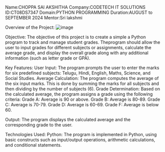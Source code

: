 Name:CHOPPA SAI AKSHITHA
Company:CODETECH IT SOLUTIONS 
ID:CT08DS7347 Domain:PYTHON PROGRAMMING 
Duration:AUGUST to SEPTEMBER 2024 
Mentor:Sri lakshmi

Overview of the Project:
![image](https://github.com/user-attachments/assets/27f0bbc2-d8a0-4aa2-b3da-71df365dc8be)

Objective: The objective of this project is to create a simple a Python program 
to track and manage student grades. Theprogram should allow the user to input grades
for different subjects or assignments, calculate the average grade, and display the
overall grade along with any additional information (such as letter grade or GPA).


Key Features:
User Input:
The program prompts the user to enter the marks for six predefined 
subjects: Telugu, Hindi, English, Maths, Science, and Social Studies.
Average Calculation:
The program computes the average of the six input marks. This is done by summing 
the marks for all subjects and then dividing by the number of subjects (6).
Grade Determination:
Based on the calculated average, the program assigns a grade using the following 
criteria:
Grade A: Average is 90 or above.
Grade B: Average is 80-89.
Grade C: Average is 70-79.
Grade D: Average is 60-69.
Grade F: Average is below 60.

Output:
The program displays the calculated average and the corresponding grade to the user.

Technologies Used:
Python: The program is implemented in Python, using basic constructs such as input/output
operations, arithmetic calculations, and conditional statements.
